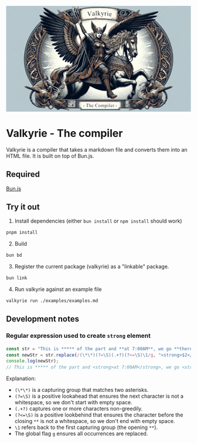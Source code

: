 ![valkyrie - the compiler](./valkyrie.webp)

# Valkyrie - The compiler

Valkyrie is a compiler that takes a markdown file and converts them into an HTML file. It is built on top of Bun.js.

## Required

[Bun.js](https://bun.sh/)

## Try it out

1. Install dependencies (either `bun install` or `npm install` should work)
```bash
pnpm install
```
2. Build
```bash
bun bd
```
3. Register the current package (valkyrie) as a "linkable" package.
```bash
bun link
```
4. Run valkyrie against an example file
```bash
valkyrie run ./examples/examples.md
```


## Development notes
### Regular expression used to create `strong` element

```javascript
const str = "This is ***** of the part and **at 7:00AM**, we go **there**.";
const newStr = str.replace(/(\*\*)(?=\S)(.+?)(?<=\S)\1/g, "<strong>$2</strong>");
console.log(newStr);
// This is ***** of the part and <strong>at 7:00AM</strong>, we go <strong>there</strong>.
```

Explanation:

- `(\*\*)` is a capturing group that matches two asterisks.
- `(?=\S)` is a positive lookahead that ensures the next character is not a whitespace, so we don't start with empty space.
- `(.+?)` captures one or more characters non-greedily.
- `(?<=\S)` is a positive lookbehind that ensures the character before the closing `**` is not a whitespace, so we don't end with empty space.
- `\1` refers back to the first capturing group (the opening `**`).
- The global flag `g` ensures all occurrences are replaced.
